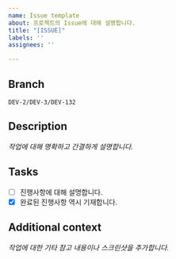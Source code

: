 ```yaml
---
name: Issue template
about: 프로젝트의 Issue에 대해 설명합니다.
title: "[ISSUE]"
labels: ''
assignees: ''

---
```


## Branch
`DEV-2/DEV-3/DEV-132`

## Description
*작업에 대해 명확하고 간결하게 설명합니다.*

## Tasks
- [ ] 진행사항에 대해 설명합니다.
- [x] 완료된 진행사항 역시 기재합니다.

## Additional context
*작업에 대한 기타 참고 내용이나 스크린샷을 추가합니다.*
